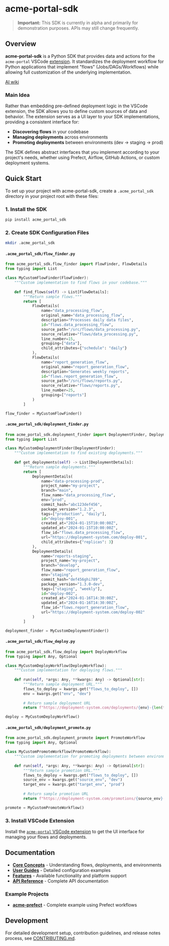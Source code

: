 # acme-portal-sdk

> **Important:** This SDK is currently in alpha and primarily for demonstration purposes. APIs may still change frequently.

## Overview

**acme-portal-sdk** is a Python SDK that provides data and actions for the `acme-portal` VSCode [extension](https://github.com/blackwhitehere/acme-portal). It standardizes the deployment workflow for Python applications that implement "flows" (Jobs/DAGs/Workflows) while allowing full customization of the underlying implementation.

[AI wiki](https://deepwiki.com/blackwhitehere/acme-portal-sdk/)

### Main Idea

Rather than embedding pre-defined deployment logic in the VSCode extension, the SDK allows you to define custom sources of data and behavior. The extension serves as a UI layer to your SDK implementations, providing a consistent interface for:

- **Discovering flows** in your codebase
- **Managing deployments** across environments 
- **Promoting deployments** between environments (dev → staging → prod)

The SDK defines abstract interfaces that you implement according to your project's needs, whether using Prefect, Airflow, GitHub Actions, or custom deployment systems.

## Quick Start

To set up your project with acme-portal-sdk, create a `.acme_portal_sdk` directory in your project root with these files:

### 1. Install the SDK

```bash
pip install acme_portal_sdk
```

### 2. Create SDK Configuration Files

```bash
mkdir .acme_portal_sdk
```

#### `.acme_portal_sdk/flow_finder.py`
```python
from acme_portal_sdk.flow_finder import FlowFinder, FlowDetails
from typing import List

class MyCustomFlowFinder(FlowFinder):
    """Custom implementation to find flows in your codebase."""
    
    def find_flows(self) -> List[FlowDetails]:
        """Return sample flows."""
        return [
            FlowDetails(
                name="data_processing_flow",
                original_name="data_processing_flow",
                description="Processes daily data files",
                id="flows.data_processing_flow",
                source_path="/src/flows/data_processing.py",
                source_relative="flows/data_processing.py",
                line_number=15,
                grouping=["data"],
                child_attributes={"schedule": "daily"}
            ),
            FlowDetails(
                name="report_generation_flow", 
                original_name="report_generation_flow",
                description="Generates weekly reports",
                id="flows.report_generation_flow",
                source_path="/src/flows/reports.py",
                source_relative="flows/reports.py",
                line_number=25,
                grouping=["reports"]
            )
        ]

flow_finder = MyCustomFlowFinder()
```

#### `.acme_portal_sdk/deployment_finder.py`
```python
from acme_portal_sdk.deployment_finder import DeploymentFinder, DeploymentDetails
from typing import List

class MyCustomDeploymentFinder(DeploymentFinder):
    """Custom implementation to find existing deployments."""
    
    def get_deployments(self) -> List[DeploymentDetails]:
        """Return sample deployments."""
        return [
            DeploymentDetails(
                name="data-processing-prod",
                project_name="my-project",
                branch="main",
                flow_name="data_processing_flow",
                env="prod",
                commit_hash="abc123def456",
                package_version="1.2.3",
                tags=["production", "daily"],
                id="deploy-001",
                created_at="2024-01-15T10:00:00Z",
                updated_at="2024-01-15T10:00:00Z",
                flow_id="flows.data_processing_flow",
                url="https://deployment-system.com/deploy-001",
                child_attributes={"replicas": 3}
            ),
            DeploymentDetails(
                name="reports-staging",
                project_name="my-project", 
                branch="develop",
                flow_name="report_generation_flow",
                env="staging",
                commit_hash="def456ghi789",
                package_version="1.3.0-dev",
                tags=["staging", "weekly"],
                id="deploy-002",
                created_at="2024-01-16T14:30:00Z",
                updated_at="2024-01-16T14:30:00Z",
                flow_id="flows.report_generation_flow",
                url="https://deployment-system.com/deploy-002"
            )
        ]

deployment_finder = MyCustomDeploymentFinder()
```

#### `.acme_portal_sdk/flow_deploy.py`
```python
from acme_portal_sdk.flow_deploy import DeployWorkflow
from typing import Any, Optional

class MyCustomDeployWorkflow(DeployWorkflow):
    """Custom implementation for deploying flows."""
    
    def run(self, *args: Any, **kwargs: Any) -> Optional[str]:
        """Return sample deployment URL."""
        flows_to_deploy = kwargs.get("flows_to_deploy", [])
        env = kwargs.get("env", "dev")
        
        # Return sample deployment URL 
        return f"https://deployment-system.com/deployments/{env}-{len(flows_to_deploy)}-flows"

deploy = MyCustomDeployWorkflow()
```

#### `.acme_portal_sdk/deployment_promote.py`
```python
from acme_portal_sdk.deployment_promote import PromoteWorkflow
from typing import Any, Optional

class MyCustomPromoteWorkflow(PromoteWorkflow):
    """Custom implementation for promoting deployments between environments."""
    
    def run(self, *args: Any, **kwargs: Any) -> Optional[str]:
        """Return sample promotion URL."""
        flows_to_deploy = kwargs.get("flows_to_deploy", [])
        source_env = kwargs.get("source_env", "dev")
        target_env = kwargs.get("target_env", "prod")
        
        # Return sample promotion URL
        return f"https://deployment-system.com/promotions/{source_env}-to-{target_env}-{len(flows_to_deploy)}-flows"

promote = MyCustomPromoteWorkflow()
```

### 3. Install VSCode Extension

Install the [`acme-portal` VSCode extension](https://github.com/blackwhitehere/acme-portal) to get the UI interface for managing your flows and deployments.

## Documentation

- **[Core Concepts](docs/docs/user/concepts.md)** - Understanding flows, deployments, and environments
- **[User Guides](docs/docs/user/user-guides.md)** - Detailed configuration examples
- **[Features](docs/docs/user/features.md)** - Available functionality and platform support
- **[API Reference](docs/docs/developer/api-reference.md)** - Complete API documentation

### Example Projects

- **[acme-prefect](https://github.com/blackwhitehere/acme-prefect)** - Complete example using Prefect workflows

## Development

For detailed development setup, contribution guidelines, and release notes process, see [CONTRIBUTING.md](CONTRIBUTING.md).